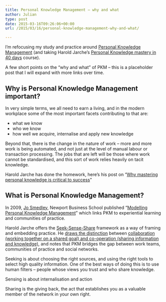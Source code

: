 ```yaml
---
title: Personal Knowledge Management – why and what
author: Julian
type: post
date: 2015-03-16T09:26:06+00:00
url: /2015/03/16/personal-knowledge-management-why-and-what/

---
```

I&#8217;m refocusing my study and practice around [Personal Knowledge Management][1] (and taking Harold Jarche&#8217;s [Personal Knowledge mastery in 40 days][2] course).

A few short points on the &#8220;why and what&#8221; of PKM – this is a placeholder post that I will expand with more links over time.

## Why is Personal Knowledge Management important?

In very simple terms, we all need to earn a living, and in the modern workplace some of the most important facets contributing to that are:

  * what we know
  * who we know
  * how well we acquire, internalise and apply new knowledge

Beyond that, there is the change in the nature of work – more and more work is being automated, and not just at the level of manual labour or transaction processing. The jobs that are left will be those where work cannot be standardised, and this sort of work relies heavily on tacit knowledge.

Harold Jarche has done the homework, here&#8217;s his post on &#8220;[Why mastering personal knowledge is critical to success][3]&#8221;

## What is Personal Knowledge Management?

In 2009, [Jo Smedley][4], Newport Business School published &#8220;[Modelling Personal Knowledge Management][5]&#8221; which links PKM to experiential learning and communities of practice.

Harold Jarche offers the [Seek-Sense-Share][6] framework as a way of framing and embedding practice. He [draws the distinction][7] between [collaboration (working together on a shared goal) and co-operation (sharing information and knowledge)][8], and notes that PKM bridges the gap between work teams, communities of practice and social networks.

Seeking is about choosing the right sources, and using the right tools to select high quality information. One of the best ways of doing this is to use human filters – people whose views you trust and who share knowledge.

Sensing is about internalisation and action

Sharing is the giving back, the act that establishes you as a valuable member of the network in your own right.

 [1]: http://en.wikipedia.org/wiki/Personal_knowledge_management
 [2]: http://jarche.com/pkm-in-40-days/
 [3]: https://diigo.com/07fhir
 [4]: https://www.linkedin.com/profile/view?id=30448454
 [5]: https://diigo.com/07fh4n
 [6]: http://jarche.com/2014/02/the-seek-sense-share-framework/
 [7]: http://jarche.com/2012/06/in-networks-cooperation-trumps-collaboration/
 [8]: http://jarche.com/2009/06/co-operation-for-networks/